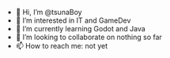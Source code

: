 - 👋 Hi, I’m @tsunaBoy
- 👀 I’m interested in IT and GameDev
- 🌱 I’m currently learning Godot and Java
- 💞️ I’m looking to collaborate on nothing so far
- 📫 How to reach me: not yet

<!---
tsunaBoy/tsunaBoy is a ✨ special ✨ repository because its `README.md` (this file) appears on your GitHub profile.
You can click the Preview link to take a look at your changes.
--->
